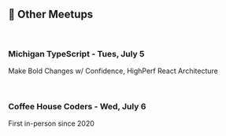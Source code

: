 ## 🤝 Other Meetups

<br/>

### Michigan TypeScript - Tues, July 5

Make Bold Changes w/ Confidence, HighPerf React Architecture

<br/>

### Coffee House Coders - Wed, July 6

First in-person since 2020

<br/>
